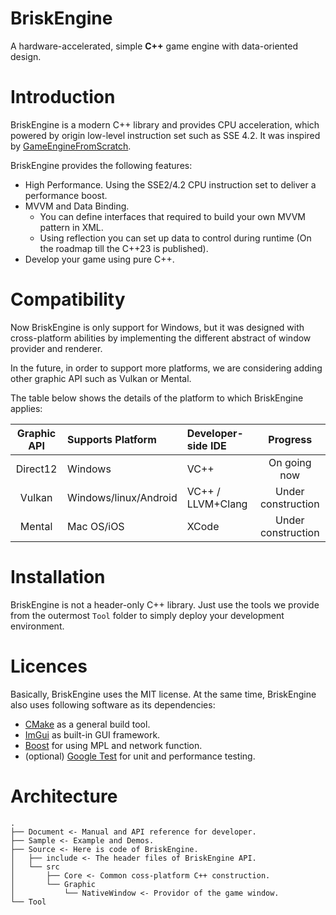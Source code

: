 # BriskEngine
A hardware-accelerated, simple **C++** game engine with data-oriented design.

# Introduction
BriskEngine is a modern C++ library and provides CPU acceleration, which powered by origin low-level instruction set such as SSE 4.2. It was inspired by [GameEngineFromScratch](https://github.com/netwarm007/GameEngineFromScratch).

BriskEngine provides the following features:
- High Performance. Using the SSE2/4.2 CPU instruction set to deliver a performance boost.
- MVVM and Data Binding.
  + You can define interfaces that required to build your own MVVM pattern in XML.
  + Using reflection you can set up data to control during runtime (On the roadmap till the C++23 is published).
- Develop your game using pure C++.

# Compatibility
Now BriskEngine is only support for Windows, but it was designed with cross-platform abilities by implementing the different abstract of window provider and renderer.

In the future, in order to support more platforms, we are considering adding other graphic API such as Vulkan or Mental.

The table below shows the details of the platform to which BriskEngine applies:

| Graphic API | Supports Platform     | Developer-side IDE |      Progress      |
|:-----------:|:----------------------|:-------------------|:------------------:|
|  Direct12   | Windows               | VC++               | On going now       |
|   Vulkan    | Windows/linux/Android | VC++ / LLVM+Clang  | Under construction |
|   Mental    | Mac OS/iOS            | XCode              | Under construction |

# Installation
BriskEngine is not a header-only C++ library. Just use the tools we provide from the outermost `Tool` folder to simply deploy your development environment.

# Licences
Basically, BriskEngine uses the MIT license. At the same time, BriskEngine also uses following software as its dependencies:
- [CMake](https://cmake.org) as a general build tool.
- [ImGui](https://github.com/ocornut/imgui) as built-in GUI framework.
- [Boost](https://www.boost.org/) for using MPL and network function.
- (optional) [Google Test](https://github.com/google/googletest) for unit and performance testing.

# Architecture
```
.
├── Document <- Manual and API reference for developer.
├── Sample <- Example and Demos.
├── Source <- Here is code of BriskEngine.
│   ├── include <- The header files of BriskEngine API.
│   └── src
│       ├── Core <- Common coss-platform C++ construction.
│       └── Graphic
│           └── NativeWindow <- Providor of the game window.
└── Tool
```